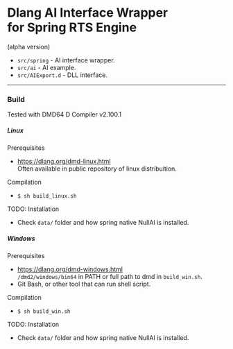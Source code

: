 Dlang AI Interface Wrapper  
for Spring RTS Engine  
=========
(alpha version)
* `src/spring` - AI interface wrapper.
* `src/ai` - AI example.
* `src/AIExport.d` - DLL interface.
----
### Build
Tested with DMD64 D Compiler v2.100.1
##### Linux
Prerequisites

* https://dlang.org/dmd-linux.html  
Often available in public repository of linux distribuition.

Compilation
* `$ sh build_linux.sh`

TODO: Installation
* Check `data/` folder and how spring native NullAI is installed.
##### Windows
Prerequisites
* https://dlang.org/dmd-windows.html  
`/dmd2/windows/bin64` in PATH or full path to dmd in `build_win.sh`.
* Git Bash, or other tool that can run shell script.

Compilation
* `$ sh build_win.sh`

TODO: Installation
* Check `data/` folder and how spring native NullAI is installed.
